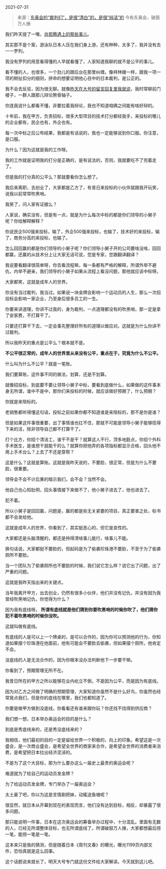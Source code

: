 2021-07-31

> 来源：[东奥会的“裁判们”，是很“清白”的，是很“纯洁”的](http://mp.weixin.qq.com/s?__biz=MzU3NDc5Nzc0NQ==&mid=2247505592&idx=1&sn=a9014249b9ea80fb7d0eb3d9909aa275&chksm=fd2e7466ca59fd701962b98a651b42ab47191a800fc90e145a72bb765bd3106de3996c5306ba&scene=27#wechat_redirect)
> 今有东奥会，破鼓万人捶

我们昨天提了一嘴，[肖若腾遇上的那些事儿](http://mp.weixin.qq.com/s?__biz=MzU3NDc5Nzc0NQ==&mid=2247505579&idx=1&sn=ebd2fce33a991a72f83d7f416de1cf89&chksm=fd2e7475ca59fd63011cc0e031ed452c60abec1543de08e54b35e9a00183f9c10ac88951c89f&scene=21#wechat_redirect)。

  

其实那不是个案，游泳队日本人压在我们身上游，还有种种，太多了，我并没有去一一罗列。

  

我没有罗列的用意看得懂的人早就看懂了，人家知道我聊的就不是公平的事儿。

  

看不懂的人，也很多，一个劲儿的跟后台在那里纠缠。像祥林嫂一样，跟我一项一项的掰扯扣分的细则，拼命的想要证明他心目中的日本裁判，是公正的。

  

我不会去反驳，因为很无聊。就像[昨天在大号的留言回复里我就说](http://mp.weixin.qq.com/s?__biz=MzU0MjYwNDU2Mw==&mid=2247500195&idx=1&sn=ac94a6412187f24349d974bdb81fe487&chksm=fb1aaddfcc6d24c999c7ff371ca640c0651a5793b030d370f7cf1ff5e1c6014c9821321866fa&scene=21#wechat_redirect)，我时常聊前门楼子，一群人跟那儿辩论胯骨轴子。

  

你连我说什么都看不懂，非要拉着我辩论，我也不知道咱俩之间能有啥好辩的。  

  

十年前，我在甲方，负责招标，很多大型项目的技术打分都经我手，来投标的哪儿的企业都有，民企也有，外企也有。  

  

每一次中标之后公布结果，我都是有话说的，我也一定能够说到你口服。你注意，是口服。

  

为什么？因为这就是我的工作呀。

  

我的工作就是证明我的打分是正确的，是有说法的，否则，我就要吃不了兜着走了。

  

但是我的打分真的公平么？那就要看你怎么想了。

  

  

我后来离职，去创业了，大家都是乙方了，有昔日来投标的小伙伴就跟我开玩笑，说我以前常常吹黑哨。

  

我笑了，问人家有证据么？  

  

人家说，确实没有，但是有一点，就是为什么每次中标的都是你们领导的小舅子呢？你给解释解释？

  

你说民企500强来投标，输了，外企500强来投标，也输了，技术好的来投标，输了，商务分高的来投标，也输了。  

  

怎么回回赢的都是你们领导的小舅子呢？你们领导小舅子开的公司要啥没啥，回回都赢，还赢的从技术分上让大家无话可说，您是专家，您跟翻译翻译？

  

我说要看翻译很简单呀，你去看流程嘛，每一条都有严格的解释，所谓外举不避仇，内举不避亲，我们领导的小舅子如果从流程上看没问题，那他就应该中标呀。  

  

大家都笑，这就是成年人的世界。  

  

你没有当过裁判，我当过。如果说一块金牌会影响一个运动员的人生，那么一次招投标会影响一家企业，乃至身后很多员工的一生。  

  

你要来讲道理，你讲不过我的，身为裁判，一点道理都没有的吹黑哨，那一定是拿了安家费，不打算干了。  

  

只要还打算干下去，一定会事先整理好所有的道理以做应对。这就是为什么你讲不过裁判。

  

所以我昨天的重点是公平么？根本就不是。

  

 **不公平很正常的，成年人的世界里从来没有公平，重点在于，究竟为什么不公平。**

  

什么叫为什么不公平？就是一笔账。  

  

我们要算账，这件事不同的做法，划算，还是不划算。  

  

就像招投标，到底要不要让领导小舅子中标，要看到底做什么，如果做的这件事本身无所谓，谁中不是中，那你们来投标的时候，就应该做好预期了，什么预期？  

  

你就是来陪标的。

  

老销售都听得懂这句话，投标之前如果你都不知道谁是来陪标的，那不是你是谁？

  

但是如果这件事很重要，出了事情谁也扛不住，那就不可能是领导小舅子能够揽得下来的活，除非领导自己都不打算干了。  

  

打个比方，你招个清洁工，谁干不是干？就算这人不行，顶多地脏点，你招个外科手术医生，是谁想干就能干的么？就算你把他弄的各项指标都显示合格，回头他不用上手术台么？上去了不还是穿帮？  

  

这是什么？这就是算账。这就是我昨天说的，不要脸，很正常，但是为什么不要脸，很重要。

  

领导会不会不计后果的暗示我们，会不会？当然不会。

  

他自己也心知肚明，回头事情接下来做不了，他小舅子进去了，他也进去了。

  

犯不着。

  

所以小舅子是回回赢，问题是，赢的都是些无关紧要的项目，真正要害之处，标书都不会发给他。

  

这就是成年人的世界，你看到了，其实挺恶心的，但它是良性的。

  

大家都还是头脑清醒的，都还是拎得清啥事儿能行，啥事儿不能。

  

换句话说，大家都挺不要脸的，但起码是为了偷袭珍珠港不要脸，不至于为了偷袭厕所不要脸。

  

当一个团队为了偷袭厕所也不要脸的时候，我们说它怎么样？说它出了问题，出了严重的问题。

  

这就是我昨天指出来的关键点。

  

当年我离开甲方，出去创业，仍然有很多小伙伴，他们并没有记仇，并没有因为我曾经吹黑哨记仇，你觉得为什么？

  

因为我有底线呀。 **所谓有底线就是他们猜到你要吹黑哨的时候你吹了，他们猜你犯不着吹黑哨的时候你没吹。**

  

这就叫做有底线。

  

有底线的人是可以上一个牌桌的，是可以合作的，因为你可以预测他的行为，你知道如果摆个珍珠港在他面前，他有可能会不要脸去偷袭，但如果摆个厕所，他肯定不会。

  

没底线的人是无法合作的，因为你根本没办法判断他下一步要干嘛。

  

你看到了，预期管理无所不在。

  

我昔日所在的甲方之所以能够在业内屹立不倒，不是因为公平，而是因为有底线。

  

因为对乙方之间做了明确的预期管理，大家知道你虽然不是什么好鸟，你虽然也经常晃点我们，但是你的底线在哪里，我们也都知道了。

  

你要是做甲方做到没底线，你看看还有谁来跟你玩？你还找不找得到供应商？

  

我们想一想，日本举办奥运会的目的是什么？  

  

到底是秀底线来的，还是秀没底线来的？

  

我相信，他们最初的目的一定是留给世界一个积极的，向上的印象。希望这是一次盛会，是一次商业盛会，是希望全世界的商家来合作，是希望全世界的消费者来消费，是希望把日本拉出经济泥淖的。

  

不是为了这个大目标，那为什么要办这么一届史上最贵的奥运会呢？  

  

难道就为了给自己的运动员发金牌？  

  

为了给运动员发金牌，专门举办了一届奥运会？  

  

太土豪了吧，你以为这是言情剧把妹，动辄送鱼塘呢？  

  

很显然，就日本从开幕到现在的表现而言，他们没有达到目标，相反，却暴露了很多问题。  

  

那只能说明一件事，日本在这次奥运会的筹备举办过程中，十分混乱。里面有无数的人，已经无所谓整体目标，也无所谓底线了。所谓破鼓万人捶，大家都想最后捞一笔，能捞一笔是一笔。  

  

这本来只是我的猜测，但是随着日本《周刊文春》的曝光，曝光1199页内部文件，恐怕真就是这么回事。

  

这个话题说来就长了，明天大号专门就这份文件给大家解读。今天就到这儿吧。

